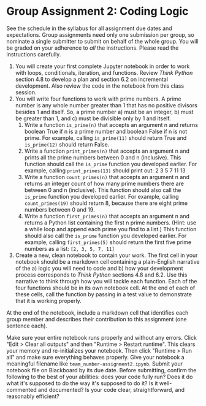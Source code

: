# Group Assignment 2: Coding Logic

See the schedule in the syllabus for all assignment due dates and expectations. Group assignments need only one submission per group, so nominate a single submitter to submit on behalf of the whole group. You will be graded on your adherence to *all* the instructions. Please read the instructions carefully.

1. You will create your first complete Jupyter notebook in order to work with loops, conditionals, iteration, and functions. Review *Think Python* section 4.8 to develop a plan and section 6.2 on incremental development. Also review the code in the notebook from this class session.
2. You will write four functions to work with prime numbers. A prime number is any whole number greater than 1 that has no positive divisors besides 1 and itself. So, a prime number a) must be an integer, b) must be greater than 1, and c) must be divisible only by 1 and itself.
   1. Write a function `is_prime(n)` that accepts an argument n and returns boolean True if n is a prime number and boolean False if n is not prime. For example, calling `is_prime(11)` should return True and `is_prime(12)` should return False.
   2. Write a function `print_primes(n)` that accepts an argument n and prints all the prime numbers between 0 and n (inclusive). This function should call the `is_prime` function you developed earlier. For example, calling `print_primes(13)` should print out: 2 3 5 7 11 13
   3. Write a function `count_primes(n)` that accepts an argument n and returns an integer count of how many prime numbers there are between 0 and n (inclusive). This function should also call the `is_prime` function you developed earlier. For example, calling `count_primes(19)` should return 8, because there are eight prime numbers between 0 and 19.
   4. Write a function `first_primes(n)` that accepts an argument n and returns a Python list containing the first n prime numbers. (Hint: use a while loop and append each prime you find to a list.) This function should also call the `is_prime` function you developed earlier. For example, calling `first_primes(5)` should return the first five prime numbers as a list: `[2, 3, 5, 7, 11]`
3. Create a new, clean notebook to contain your work. The first cell in your notebook should be a markdown cell containing a plain-English narrative of the a) logic you will need to code and b) how your development process corresponds to *Think Python* sections 4.8 and 6.2. Use this narrative to think through how you will tackle each function. Each of the four functions should be in its own notebook cell. At the end of each of these cells, call the function by passing in a test value to demonstrate that it is working properly.

At the end of the notebook, include a markdown cell that identifies each group member and describes their contribution to this assignment (one sentence each).

Make sure your entire notebook runs properly and without any errors. Click "Edit > Clear all outputs" and then "Runtime > Restart runtime". This clears your memory and re-initializes your notebook. Then click "Runtime > Run all" and make sure everything behaves properly. Give your notebook a meaningful filename like `team_number-assignment2.ipynb`. Submit your notebook file on Blackboard by its due date. Before submitting, confirm the following to the best of your abilities: does your code fully run? Does it do what it's supposed to do the way it's supposed to do it? Is it well-commented and documented? Is your code clear, straightforward, and reasonably efficient?
